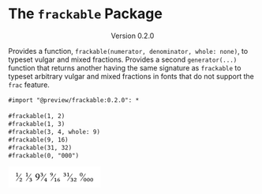 # The `frackable` Package
<div align="center">Version 0.2.0</div>

Provides a function, `frackable(numerator, denominator, whole: none)`, to typeset vulgar and mixed fractions. Provides a second `generator(...)` function that returns another having the same signature as `frackable` to typeset arbitrary vulgar and mixed fractions in fonts that do not support the `frac` feature.

```typ
#import "@preview/frackable:0.2.0": *

#frackable(1, 2)
#frackable(1, 3)
#frackable(3, 4, whole: 9)
#frackable(9, 16)
#frackable(31, 32)
#frackable(0, "000")

```

![plot](./example.png)
